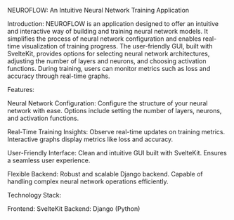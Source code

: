 NEUROFLOW: An Intuitive Neural Network Training Application

Introduction:
NEUROFLOW is an application designed to offer an intuitive and interactive way of building and training neural network models. It simplifies the process of neural network configuration and enables real-time visualization of training progress. The user-friendly GUI, built with SvelteKit, provides options for selecting neural network architectures, adjusting the number of layers and neurons, and choosing activation functions. During training, users can monitor metrics such as loss and accuracy through real-time graphs.

Features:

Neural Network Configuration:
Configure the structure of your neural network with ease. Options include setting the number of layers, neurons, and activation functions.

Real-Time Training Insights:
Observe real-time updates on training metrics. Interactive graphs display metrics like loss and accuracy.

User-Friendly Interface:
Clean and intuitive GUI built with SvelteKit. Ensures a seamless user experience.

Flexible Backend:
Robust and scalable Django backend. Capable of handling complex neural network operations efficiently.

Technology Stack:

Frontend: SvelteKit
Backend: Django (Python)
